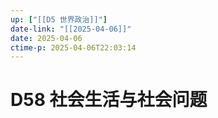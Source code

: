 ```yaml
---
up: ["[[D5 世界政治]]"]
date-link: "[[2025-04-06]]"
date: 2025-04-06
ctime-p: 2025-04-06T22:03:14
---
```


# D58 社会生活与社会问题
